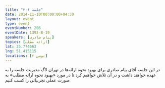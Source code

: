 ```yaml
---
title: "جلسه ۲۰۶"
date: 2014-11-10T00:00:00+04:30
layout: event
type: event
eventNumber: 206
eventDate: 1393-8-19
speakers: [پیام صادری]
topics: [ارائه مطلب]
lat: 35.774663
lng: 51.415115
locations: [توسن ۲]
---
```

در این جلسه آقای پیام صادری‌ برای بهبود نحوه ارائه‌ها در تهران لاگ مدیریت جلسه را به عهده خواهند داشت و در آن تلاش خواهیم کرد تا در مورد «بهبود نحوه ارائه مطلب» به صورت عملی تجربیاتی را کسب کنیم
